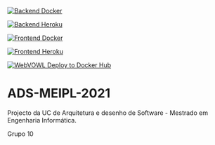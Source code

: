 [![Backend Docker](https://github.com/mdiazgoncalves/ADS-MEIPL-2021/actions/workflows/deploy_backend_docker.yml/badge.svg)](https://github.com/mdiazgoncalves/ADS-MEIPL-2021/actions/workflows/deploy_backend_docker.yml)

[![Backend Heroku](https://github.com/mdiazgoncalves/ADS-MEIPL-2021/actions/workflows/deploy_backend_heroku.yml/badge.svg)](https://github.com/mdiazgoncalves/ADS-MEIPL-2021/actions/workflows/deploy_backend_heroku.yml)

[![Frontend Docker](https://github.com/mdiazgoncalves/ADS-MEIPL-2021/actions/workflows/deploy_frontend_docker.yml/badge.svg)](https://github.com/mdiazgoncalves/ADS-MEIPL-2021/actions/workflows/deploy_frontend_docker.yml)

[![Frontend Heroku](https://github.com/mdiazgoncalves/ADS-MEIPL-2021/actions/workflows/deploy_frontend_heroku.yml/badge.svg)](https://github.com/mdiazgoncalves/ADS-MEIPL-2021/actions/workflows/deploy_frontend_heroku.yml)

[![WebVOWL Deploy to Docker Hub](https://github.com/mdiazgoncalves/ADS-MEIPL-2021/actions/workflows/deploy_webvowl_docker.yml/badge.svg)](https://github.com/mdiazgoncalves/ADS-MEIPL-2021/actions/workflows/deploy_webvowl_docker.yml)

# ADS-MEIPL-2021

Projecto da UC de Arquitetura e desenho de Software - Mestrado em Engenharia Informática.

Grupo 10
